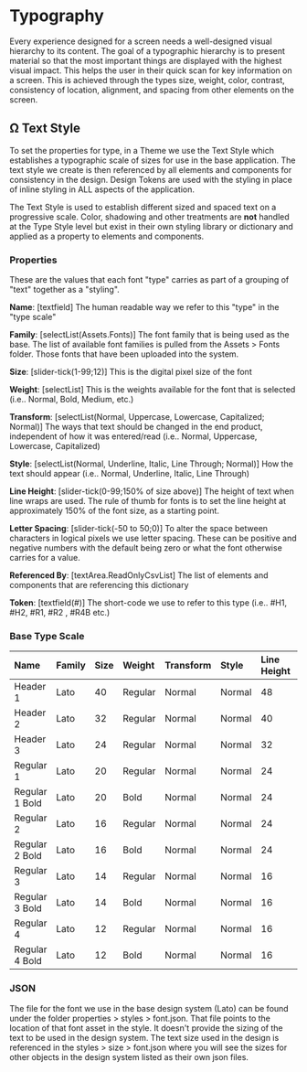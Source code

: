# Typography

Every experience designed for a screen needs a well-designed visual hierarchy to its content. The goal of a typographic hierarchy is to present material so that the most important things are displayed with the highest visual impact. This helps the user in their quick scan for key information on a screen. This is achieved through the types size, weight, color, contrast, consistency of location, alignment, and spacing from other elements on the screen.

## Ω Text Style

To set the properties for type, in a Theme we use the Text Style which establishes a typographic scale of sizes for use in the base application. The text style we create is then referenced by all elements and components for consistency in the design. Design Tokens are used with the styling in place of inline styling in ALL aspects of the application.

The Text Style is used to establish different sized and spaced text on a progressive scale. Color, shadowing and other treatments are **not** handled at the Type Style level but exist in their own styling library or dictionary and applied as a property to elements and components.

### Properties

These are the values that each font "type" carries as part of a grouping of "text" together as a "styling".

**Name**: \[textfield\] The human readable way we refer to this "type" in the "type scale"

**Family**: \[selectList\(Assets.Fonts\)\] The font family that is being used as the base. The list of available font families is pulled from the Assets &gt; Fonts folder. Those fonts that have been uploaded into the system.

**Size**: \[slider-tick\(1-99;12\)\] This is the digital pixel size of the font

**Weight**: \[selectList\] This is the weights available for the font that is selected \(i.e.. Normal, Bold, Medium, etc.\)

**Transform**: \[selectList\(Normal, Uppercase, Lowercase, Capitalized; Normal\)\] The ways that text should be changed in the end product, independent of how it was entered/read \(i.e.. Normal, Uppercase, Lowercase, Capitalized\)

**Style**: \[selectList\(Normal, Underline, Italic, Line Through; Normal\)\] How the text should appear \(i.e.. Normal, Underline, Italic, Line Through\)

**Line Height**: \[slider-tick\(0-99;150% of size above\)\] The height of text when line wraps are used. The rule of thumb for fonts is to set the line height at approximately 150% of the font size, as a starting point.

**Letter Spacing**: \[slider-tick\(-50 to 50;0\)\] To alter the space between characters in logical pixels we use letter spacing. These can be positive and negative numbers with the default being zero or what the font otherwise carries for a value.

**Referenced By**: \[textArea.ReadOnlyCsvList\] The list of elements and components that are referencing this dictionary

**Token**: \[textfield\(\#\)\] The short-code we use to refer to this type \(i.e.. \#H1, \#H2, \#R1, \#R2 , \#R4B etc.\)

### Base Type Scale

| **Name** | **Family** | **Size** | **Weight** | **Transform** | **Style** | **Line Height** | **Letter Spacing** | **Token** |
| :--- | :--- | :--- | :--- | :--- | :--- | :--- | :--- | :--- |
| Header 1 | Lato | 40 | Regular | Normal | Normal | 48 | 0 | \#H1 |
| Header 2 | Lato | 32 | Regular | Normal | Normal | 40 | 0 | \#H2 |
| Header 3 | Lato | 24 | Regular | Normal | Normal | 32 | 0 | \#H3 |
| Regular 1 | Lato | 20 | Regular | Normal | Normal | 24 | 0 | \#R1 |
| Regular 1 Bold | Lato | 20 | Bold | Normal | Normal | 24 | 0 | \#R1B |
| Regular 2 | Lato | 16 | Regular | Normal | Normal | 24 | 0 | \#R2 |
| Regular 2 Bold | Lato | 16 | Bold | Normal | Normal | 24 | 0 | \#R2B |
| Regular 3 | Lato | 14 | Regular | Normal | Normal | 16 | 0 | \#R3 |
| Regular 3 Bold | Lato | 14 | Bold | Normal | Normal | 16 | 0 | \#R3B |
| Regular 4 | Lato | 12 | Regular | Normal | Normal | 16 | 0 | \#R4 |
| Regular 4 Bold | Lato | 12 | Bold | Normal | Normal | 16 | 0 | \#R4B |

### JSON

The file for the font we use in the base design system \(Lato\) can be found under the folder properties &gt; styles &gt; font.json. That file points to the location of that font asset in the style. It doesn't provide the sizing of the text to be used in the design system. The text size used in the design is referenced in the styles &gt; size &gt; font.json where you will see the sizes for other objects in the design system listed as their own json files.

